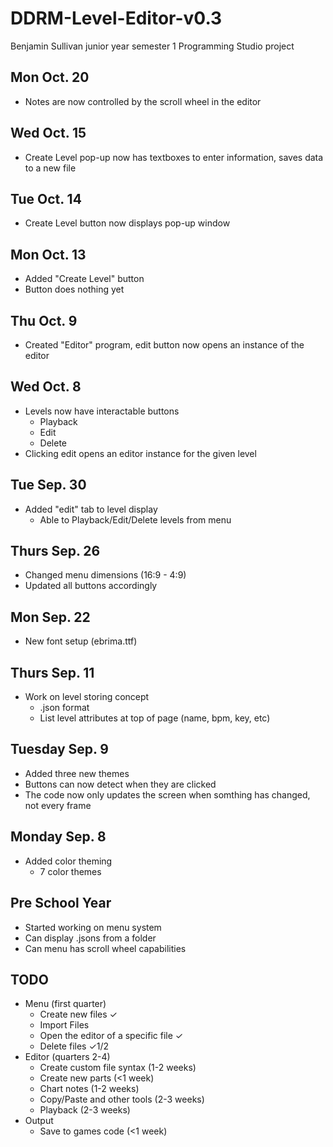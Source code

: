 # DDRM-Level-Editor-v0.3
Benjamin Sullivan junior year semester 1 Programming Studio project

## Mon Oct. 20
- Notes are now controlled by the scroll wheel in the editor

## Wed Oct. 15
- Create Level pop-up now has textboxes to enter information, saves data to a new file

## Tue Oct. 14
- Create Level button now displays pop-up window

## Mon Oct. 13
- Added "Create Level" button
- Button does nothing yet

## Thu Oct. 9
- Created "Editor" program, edit button now opens an instance of the editor

## Wed Oct. 8
- Levels now have interactable buttons
  - Playback
  - Edit
  - Delete
- Clicking edit opens an editor instance for the given level

## Tue Sep. 30
- Added "edit" tab to level display
  - Able to Playback/Edit/Delete levels from menu

## Thurs Sep. 26
- Changed menu dimensions (16:9 - 4:9)
- Updated all buttons accordingly

## Mon Sep. 22
- New font setup (ebrima.ttf)

## Thurs Sep. 11
- Work on level storing concept
  - .json format
  - List level attributes at top of page (name, bpm, key, etc)

## Tuesday Sep. 9
- Added three new themes
- Buttons can now detect when they are clicked
- The code now only updates the screen when somthing has changed, not every frame

## Monday Sep. 8
- Added color theming
  - 7 color themes

## Pre School Year
- Started working on menu system
- Can display .jsons from a folder
- Can menu has scroll wheel capabilities

## TODO
- Menu (first quarter)
  - Create new files ✓
  - Import Files
  - Open the editor of a specific file ✓
  - Delete files ✓1/2
- Editor (quarters 2-4)
  - Create custom file syntax (1-2 weeks)
  - Create new parts (<1 week)
  - Chart notes (1-2 weeks)
  - Copy/Paste and other tools (2-3 weeks)
  - Playback (2-3 weeks)
- Output
  - Save to games code (<1 week)
